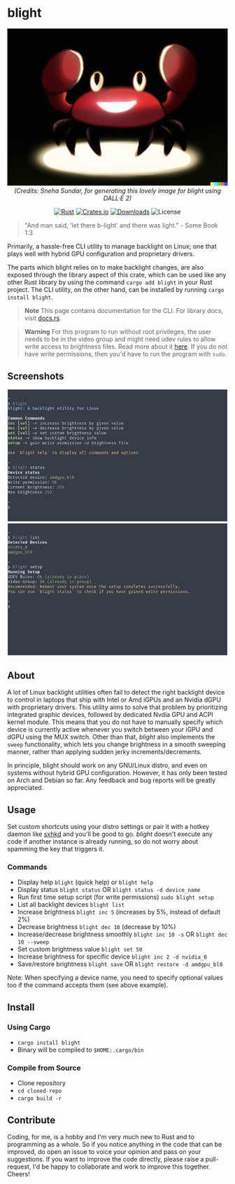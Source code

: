 # blight
<div align="center">

![Generated using Dall-E 2](blightm.png)
*(Credits: Sneha Sundar, for generating this lovely image for blight using DALL·E 2)*

[![Rust](https://github.com/VoltaireNoir/blight/actions/workflows/rust.yml/badge.svg)](https://github.com/VoltaireNoir/blight/actions/workflows/rust.yml)
[![Crates.io](https://img.shields.io/crates/v/blight)](https://crates.io/crates/blight)
[![Downloads](https://img.shields.io/crates/d/blight)](https://crates.io/crates/blight)
![License](https://img.shields.io/crates/l/blight)

</div>

> "And man said, 'let there b-light' and there was light." - Some Book 1:3

Primarily, a hassle-free CLI utility to manage backlight on Linux; one that plays well with hybrid GPU configuration and proprietary drivers.

The parts which blight relies on to make backlight changes, are also exposed through the library aspect of this crate, which can be used like any other Rust library by using the command `cargo add blight` in your Rust project. The CLI utility, on the other hand, can be installed by running `cargo install blight`.

> **Note**
> This page contains documentation for the CLI. For library docs, visit [docs.rs](https://docs.rs/blight/).

> **Warning**
> For this program to run without root privileges, the user needs to be in the video group and might need udev rules to allow write access to brightness files. Read more about it [here](https://wiki.archlinux.org/title/Backlight#ACPI). If you do not have write permissions, then you'd have to run the program with `sudo`.

## Screenshots
![](blight.png)
![](blight2.png)

## About
A lot of Linux backlight utilities often fail to detect the right backlight device to control in laptops that ship with Intel or Amd iGPUs and an Nvidia dGPU with proprietary drivers. This utility aims to solve that problem by prioritizing integrated graphic devices, followed by dedicated Nvdia GPU and ACPI kernel module. This means that you do not have to manually specify which device is currently active whenever you switch between your iGPU and dGPU using the MUX switch. Other than that, *blight* also implements the `sweep` functionality, which lets you change brightness in a smooth sweeping manner, rather than applying sudden jerky increments/decrements.

In principle, blight should work on any GNU/Linux distro, and even on systems without hybrid GPU configuration. However, it has only been tested on Arch and Debian so far. Any feedback and bug reports will be greatly appreciated.

## Usage
Set custom shortcuts using your distro settings or pair it with a hotkey daemon like [sxhkd](https://github.com/baskerville/sxhkd) and you'll be good to go. *blight* doesn't execute any code if another instance is already running, so do not worry about spamming the key that triggers it.

### Commands
- Display help `blight` (quick help) or `blight help`
- Display status `blight status` OR `blight status -d device_name`
- Run first time setup script (for write permissions) `sudo blight setup`
- List all backlight devices `blight list`
- Increase brightness `blight inc 5` (increases by 5%, instead of default 2%)
- Decrease brightness `blight dec 10` (decrease by 10%)
- Increase/decrease brightness smoothly `blight inc 10 -s` OR `blight dec 10 --sweep`
- Set custom brightness value `blight set 50`
- Increase brightness for specific device `blight inc 2 -d nvidia_0`
- Save/restore brightness `blight save` OR `blight restore -d amdgpu_bl0`

Note: When specifying a device name, you need to specify optional values too if the command accepts them (see above example).

## Install
### Using Cargo
- `cargo install blight`
- Binary will be compiled to `$HOME:.cargo/bin`

### Compile from Source
- Clone repository
- `cd cloned-repo`
- `cargo build -r`

## Contribute
Coding, for me, is a hobby and I'm very much new to Rust and to programming as a whole. So if you notice anything in the code that can be improved, do open an issue to voice your opinion and pass on your suggestions. If you want to improve the code directly, please raise a pull-request, I'd be happy to collaborate and work to improve this together. Cheers!

